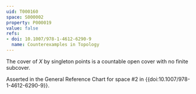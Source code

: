 ```yaml
---
uid: T000160
space: S000002
property: P000019
value: false
refs:
- doi: 10.1007/978-1-4612-6290-9
  name: Counterexamples in Topology
---
```


The cover of $X$ by singleton points is a countable open cover with no finite subcover.

Asserted in the General Reference Chart for space #2
in {{doi:10.1007/978-1-4612-6290-9}}.
